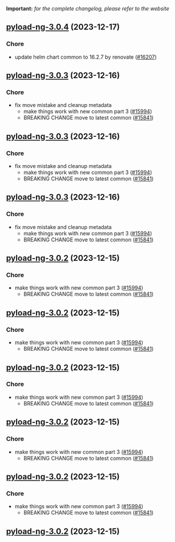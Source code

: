**Important:**
*for the complete changelog, please refer to the website*




## [pyload-ng-3.0.4](https://github.com/truecharts/charts/compare/pyload-ng-3.0.3...pyload-ng-3.0.4) (2023-12-17)

### Chore

- update helm chart common to 16.2.7 by renovate ([#16207](https://github.com/truecharts/charts/issues/16207))
  
  


## [pyload-ng-3.0.3](https://github.com/truecharts/charts/compare/pyload-ng-2.0.25...pyload-ng-3.0.3) (2023-12-16)

### Chore

- fix move mistake and cleanup metadata
  - make things work with new common part 3 ([#15994](https://github.com/truecharts/charts/issues/15994))
  - BREAKING CHANGE move to latest common ([#15841](https://github.com/truecharts/charts/issues/15841))
  
  


## [pyload-ng-3.0.3](https://github.com/truecharts/charts/compare/pyload-ng-2.0.25...pyload-ng-3.0.3) (2023-12-16)

### Chore

- fix move mistake and cleanup metadata
  - make things work with new common part 3 ([#15994](https://github.com/truecharts/charts/issues/15994))
  - BREAKING CHANGE move to latest common ([#15841](https://github.com/truecharts/charts/issues/15841))
  
  


## [pyload-ng-3.0.3](https://github.com/truecharts/charts/compare/pyload-ng-2.0.25...pyload-ng-3.0.3) (2023-12-16)

### Chore

- fix move mistake and cleanup metadata
  - make things work with new common part 3 ([#15994](https://github.com/truecharts/charts/issues/15994))
  - BREAKING CHANGE move to latest common ([#15841](https://github.com/truecharts/charts/issues/15841))
  
  


## [pyload-ng-3.0.2](https://github.com/truecharts/charts/compare/pyload-ng-2.0.25...pyload-ng-3.0.2) (2023-12-15)

### Chore

- make things work with new common part 3 ([#15994](https://github.com/truecharts/charts/issues/15994))
  - BREAKING CHANGE move to latest common ([#15841](https://github.com/truecharts/charts/issues/15841))
  
  


## [pyload-ng-3.0.2](https://github.com/truecharts/charts/compare/pyload-ng-2.0.25...pyload-ng-3.0.2) (2023-12-15)

### Chore

- make things work with new common part 3 ([#15994](https://github.com/truecharts/charts/issues/15994))
  - BREAKING CHANGE move to latest common ([#15841](https://github.com/truecharts/charts/issues/15841))
  
  


## [pyload-ng-3.0.2](https://github.com/truecharts/charts/compare/pyload-ng-2.0.25...pyload-ng-3.0.2) (2023-12-15)

### Chore

- make things work with new common part 3 ([#15994](https://github.com/truecharts/charts/issues/15994))
  - BREAKING CHANGE move to latest common ([#15841](https://github.com/truecharts/charts/issues/15841))
  
  


## [pyload-ng-3.0.2](https://github.com/truecharts/charts/compare/pyload-ng-2.0.25...pyload-ng-3.0.2) (2023-12-15)

### Chore

- make things work with new common part 3 ([#15994](https://github.com/truecharts/charts/issues/15994))
  - BREAKING CHANGE move to latest common ([#15841](https://github.com/truecharts/charts/issues/15841))
  
  


## [pyload-ng-3.0.2](https://github.com/truecharts/charts/compare/pyload-ng-2.0.25...pyload-ng-3.0.2) (2023-12-15)

### Chore

- make things work with new common part 3 ([#15994](https://github.com/truecharts/charts/issues/15994))
  - BREAKING CHANGE move to latest common ([#15841](https://github.com/truecharts/charts/issues/15841))
  
  


## [pyload-ng-3.0.2](https://github.com/truecharts/charts/compare/pyload-ng-2.0.25...pyload-ng-3.0.2) (2023-12-15)
